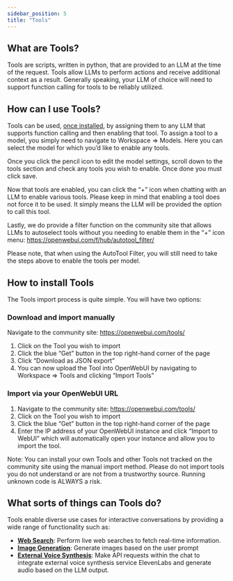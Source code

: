 ```yaml
---
sidebar_position: 5
title: "Tools"
---
```


## What are Tools?
Tools are scripts, written in python, that are provided to an LLM at the time of the request. Tools allow LLMs to perform actions and receive additional context as a result. Generally speaking, your LLM of choice will need to support function calling for tools to be reliably utilized.

## How can I use Tools?
Tools can be used, [once installed](#how-to-install-tools), by assigning them to any LLM that supports function calling and then enabling that tool. To assign a tool to a model, you simply need to navigate to Workspace => Models. Here you can select the model for which you’d like to enable any tools. 

Once you click the pencil icon to edit the model settings, scroll down to the tools section and check any tools you wish to enable. Once done you must click save.

Now that tools are enabled, you can click the “+” icon when chatting with an LLM to enable various tools. Please keep in mind that enabling a tool does not force it to be used. It simply means the LLM will be provided the option to call this tool.

Lastly, we do provide a filter function on the community site that allows LLMs to autoselect tools without you needing to enable them in the “+” icon menu: https://openwebui.com/f/hub/autotool_filter/

Please note, that when using the AutoTool Filter, you will still need to take the steps above to enable the tools per model.

## How to install Tools
The Tools import process is quite simple. You will have two options:

### Download and import manually
Navigate to the community site: https://openwebui.com/tools/
1) Click on the Tool you wish to import
2) Click the blue “Get” button in the top right-hand corner of the page
3) Click “Download as JSON export”
4) You can now upload the Tool into OpenWebUI by navigating to Workspace => Tools and clicking “Import Tools”

### Import via your OpenWebUI URL
1) Navigate to the community site: https://openwebui.com/tools/
2) Click on the Tool you wish to import
3) Click the blue “Get” button in the top right-hand corner of the page
4) Enter the IP address of your OpenWebUI instance and click “Import to WebUI” which will automatically open your instance and allow you to import the tool.

Note: You can install your own Tools and other Tools not tracked on the community site using the manual import method. Please do not import tools you do not understand or are not from a trustworthy source. Running unknown code is ALWAYS a risk.

## What sorts of things can Tools do?
Tools enable diverse use cases for interactive conversations by providing a wide range of functionality such as:

- [**Web Search**](https://openwebui.com/t/constliakos/web_search/): Perform live web searches to fetch real-time information.
- [**Image Generation**](https://openwebui.com/t/justinrahb/image_gen/): Generate images based on the user prompt
- [**External Voice Synthesis**](https://openwebui.com/t/justinrahb/elevenlabs_tts/): Make API requests within the chat to integrate external voice synthesis service ElevenLabs and generate audio based on the LLM output.